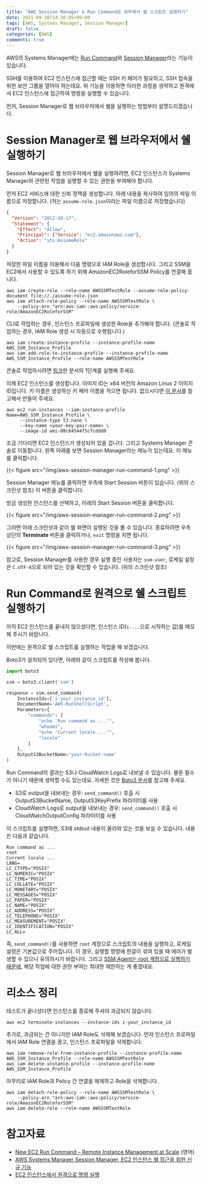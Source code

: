 ```yaml
---
title: "AWS Session Manager & Run Command로 외부에서 쉘 스크립트 실행하기"
date: 2021-09-30T14:38:05+09:00
tags: [AWS, Systems Manager, Session Manager]
draft: false
categories: [AWS]
comments: true
---
```


AWS의 Systems Manager에는 [Run Command](https://aws.amazon.com/ko/blogs/aws/new-ec2-run-command-remote-instance-management-at-scale/)와 [Session Manager](https://aws.amazon.com/ko/blogs/korea/new-session-manager/)라는 기능이 있습니다.

SSH를 이용하여 EC2 인스턴스에 접근할 때는 SSH 키 페어가 필요하고, SSH 접속을 위한 보안 그룹을 열어야 하는데요. 위 기능을 이용하면 이러한 과정을 생략하고 원격에서 EC2 인스턴스에 접근하여 명령을 실행할 수 있습니다.

먼저, Session Manager로 웹 브라우저에서 쉘을 실행하는 방법부터 설명드리겠습니다.

# Session Manager로 웹 브라우저에서 쉘 실행하기

Session Manager로 웹 브라우저에서 쉘을 실행하려면, EC2 인스턴스가 Systems Manager와 관련된 작업을 실행할 수 있는 권한을 부여해야 합니다. 

먼저 EC2 서비스에 대한 신뢰 정책을 생성합니다. 아래 내용을 복사하여 임의의 파일 이름으로 저장합니다. (저는 `assume-role.json`이라는 파일 이름으로 저장했습니다)

```json
{
  "Version": "2012-10-17",
  "Statement": {
    "Effect": "Allow",
    "Principal": {"Service": "ec2.amazonaws.com"},
    "Action": "sts:AssumeRole"
  }
}
```

저장한 파일 이름을 이용해서 다음 명령으로 IAM Role을 생성합시다. 그리고 SSM을 EC2에서 사용할 수 있도록 하기 위해 AmazonEC2RoleforSSM Policy를 연결해 줍니다.

```shell
aws iam create-role --role-name AWSSSMTestRole --assume-role-policy-document file://./assume-role.json
aws iam attach-role-policy --role-name AWSSSMTestRole \
    --policy-arn "arn:aws:iam::aws:policy/service-role/AmazonEC2RoleforSSM"
```

CLI로 작업하는 경우, 인스턴스 프로파일에 생성한 Role을 추가해야 합니다. (콘솔로 작업하는 경우, IAM Role 생성 시 자동으로 수행됩니다.)

```shell
aws iam create-instance-profile --instance-profile-name AWS_SSM_Instance_Profile
aws iam add-role-to-instance-profile --instance-profile-name AWS_SSM_Instance_Profile --role-name AWSSSMTestRole
```

콘솔로 작업하시려면 [링크](https://aws.amazon.com/ko/getting-started/hands-on/remotely-run-commands-ec2-instance-systems-manager/)한 문서의 1단계를 실행해 주세요.

이제 EC2 인스턴스를 생성합니다. 이미지 ID는 x64 버전의 Amazon Linux 2 이미지 ID입니다. 키 이름은 생성하신 키 페어 이름을 적으면 됩니다. 없으시다면 [이 문서](https://docs.aws.amazon.com/ko_kr/AWSEC2/latest/UserGuide/ec2-key-pairs.html)를 참고해서 만들어 주세요. 

```shell
aws ec2 run-instances --iam-instance-profile Name=AWS_SSM_Instance_Profile \ 
     --instance-type t3.nano \ 
     --key-name <your-key-pair-name> \ 
     --image-id ami-08c64544f5cfcddd0
```

조금 기다리면 EC2 인스턴스가 생성되어 있을 겁니다. 그리고 Systems Manager 콘솔로 이동합니다. 왼쪽 아래를 보면 Session Manager라는 메뉴가 있는데요. 이 메뉴를 클릭합니다.

{{< figure src="/img/aws-session-manager-run-command-1.png" >}}

Session Manager 메뉴를 클릭하면 우측에 Start Session 버튼이 있습니다. (위의 스크린샷 참조) 이 버튼을 클릭합니다.

방금 생성한 인스턴스를 선택하고, 아래의 Start Session 버튼을 클릭합니다.

{{< figure src="/img/aws-session-manager-run-command-2.png" >}}

그러면 아래 스크린샷과 같이 쉘 화면이 실행된 것을 볼 수 있습니다. 종료하려면 우측 상단의 **Terminate** 버튼을 클릭하거나, `exit` 명령을 치면 됩니다. 

{{< figure src="/img/aws-session-manager-run-command-3.png" >}}

참고로, Session Manager를 사용한 경우 실행 중인 사용자는 `ssm-user`, 로케일 설정은 `C.UTF-8`으로 되어 있는 것을 확인할 수 있습니다. (위의 스크린샷 참조)

# Run Command로 원격으로 쉘 스크립트 실행하기

아직 EC2 인스턴스를 끝내지 않으셨다면, 인스턴스 ID(`i-...`으로 시작하는 값)를 메모해 주시기 바랍니다. 

이번에는 원격으로 쉘 스크립트를 실행하는 작업을 해 보겠습니다. 

Boto3가 설치되어 있다면, 아래와 같이 스크립트를 작성해 봅니다. 

```python
import boto3

ssm = boto3.client('ssm')

response = ssm.send_command(
    InstanceIds=['i-your_instance_id'],
    DocumentName='AWS-RunShellScript',
    Parameters={
        "commands": [
            "echo 'Run command as ...'",
            "whoami",
            "echo 'Current locale ...'",
            "locale"
        ]
    },
    OutputS3BucketName='your-bucket-name'
)
```

Run Command의 결과는 S3나 CloudWatch Logs로 내보낼 수 있습니다. 물론 필수가 아니기 때문에 생략할 수도 있는데요. 자세한 것은 [Boto3 문서](https://boto3.amazonaws.com/v1/documentation/api/latest/reference/services/ssm.html#SSM.Client.send_command)를 참고해 주세요.

* S3로 output을 내보내는 경우: `send_command()` 호출 시 OutputS3BucketName, OutputS3KeyPrefix 파라미터를 사용
* CloudWatch Logs로 output을 내보내는 경우: `send_command()` 호출 시 CloudWatchOutputConfig 파라미터를 사용

이 스크립트를 실행하면, S3에 stdout 내용이 올라와 있는 것을 보실 수 있습니다. 내용은 다음과 같습니다. 

```
Run command as ...
root
Current locale ...
LANG=
LC_CTYPE="POSIX"
LC_NUMERIC="POSIX"
LC_TIME="POSIX"
LC_COLLATE="POSIX"
LC_MONETARY="POSIX"
LC_MESSAGES="POSIX"
LC_PAPER="POSIX"
LC_NAME="POSIX"
LC_ADDRESS="POSIX"
LC_TELEPHONE="POSIX"
LC_MEASUREMENT="POSIX"
LC_IDENTIFICATION="POSIX"
LC_ALL=
```

즉, `send_command()`를 사용하면 `root` 계정으로 스크립트의 내용을 실행하고, 로케일 설정은 기본값으로 주어집니다. 이 경우, 실행할 명령에 한글이 섞여 있을 때 에러가 발생할 수 있으니 유의하시기 바랍니다. 그리고 [SSM Agent는 root 계정으로 실행하기 때문에](https://docs.aws.amazon.com/systems-manager/latest/userguide/ssm-agent-restrict-root-level-commands.html), 해당 작업에 대한 권한 부여는 최대한 제한하는 게 좋겠네요.

# 리소스 정리

테스트가 끝나셨다면 인스턴스를 종료해 주셔야 과금되지 않습니다. 

```shell
aws ec2 terminate-instances --instance-ids i-your_instance_id
```

추가로, 과금되는 건 아니지만 IAM Role도 삭제해 보겠습니다. 먼저 인스턴스 프로파일에서 IAM Role 연결을 끊고, 인스턴스 프로파일을 삭제합니다.

```shell
aws iam remove-role-from-instance-profile --instance-profile-name AWS_SSM_Instance_Profile --role-name AWSSSMTestRole
aws iam delete-instance-profile --instance-profile-name AWS_SSM_Instance_Profile
```

마무리로 IAM Role과 Policy 간 연결을 해제하고 Role을 삭제합니다.

```shell
aws iam detach-role-policy --role-name AWSSSMTestRole \ 
    --policy-arn "arn:aws:iam::aws:policy/service-role/AmazonEC2RoleforSSM"
aws iam delete-role --role-name AWSSSMTestRole
```

# 참고자료

* [New EC2 Run Command – Remote Instance Management at Scale](https://aws.amazon.com/ko/blogs/aws/new-ec2-run-command-remote-instance-management-at-scale/) (영어)
* [AWS Systems Manager Session Manager, EC2 인스턴스 쉘 접근을 위한 신규 기능](https://aws.amazon.com/ko/blogs/korea/new-session-manager/)
* [EC2 인스턴스에서 원격으로 명령 실행](https://aws.amazon.com/ko/getting-started/hands-on/remotely-run-commands-ec2-instance-systems-manager/)
